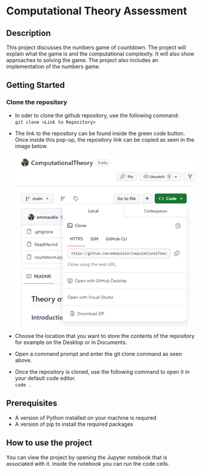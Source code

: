 # Computational Theory Assessment 

## Description
This project discusses the numbers game of countdown. The project will explain what the game is and the computational complexity. It will also show approaches to solving the game. The project also includes an implementation of the numbers game. 

## Getting Started
### Clone the repository
- In oder to clone the github repository, use the following command: <br>
     `git clone <Link to Repository> ` <br>
- The link to the repository can be found inside the green code button. Once inside this pop-up, the repository link can be copied as seen in the image below. 
   
   ![Alt text](images/image.png)
- Choose the location that you want to store the contents of the repository for example on the Desktop or in Documents.
- Open a command prompt and enter the git clone command as seen above.
- Once the repository is cloned, use the following command to open it in your default code editor. 
 <br> `code .` <br>

## Prerequisites
- A version of Python installed on your machine is required
- A version of pip to install the required packages

## How to use the project 
You can view the project by opening the Jupyter notebook that is associated with it. Inside the notebook you can run the code cells. 
